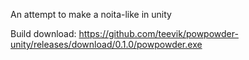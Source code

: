 An attempt to make a noita-like in unity

Build download: https://github.com/teevik/powpowder-unity/releases/download/0.1.0/powpowder.exe
